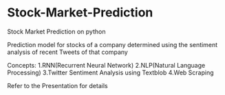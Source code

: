 # Stock-Market-Prediction
Stock Market Prediction on python

Prediction model for stocks of a company determined using the sentiment analysis of recent Tweets of that company

Concepts:
1.RNN(Recurrent Neural Network)
2.NLP(Natural Language Processing)
3.Twitter Sentiment Analysis using Textblob
4.Web Scraping

Refer to the Presentation for details
